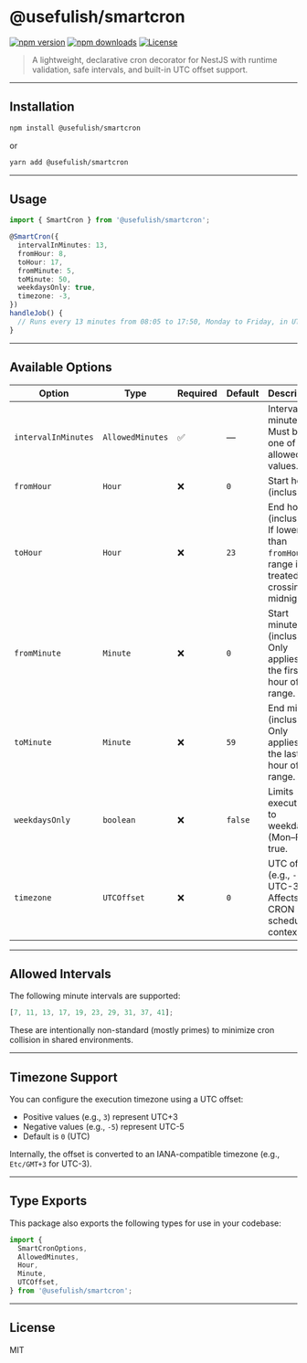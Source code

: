 # @usefulish/smartcron

[![npm version](https://img.shields.io/npm/v/@usefulish/smartcron.svg)](https://www.npmjs.com/package/@usefulish/smartcron)
[![npm downloads](https://img.shields.io/npm/dm/@usefulish/smartcron.svg)](https://www.npmjs.com/package/@usefulish/smartcron)
[![License](https://img.shields.io/npm/l/@usefulish/smartcron.svg)](./LICENSE)

> A lightweight, declarative cron decorator for NestJS with runtime validation, safe intervals, and built-in UTC offset support.

---

## Installation

```bash
npm install @usefulish/smartcron
```

or

```bash
yarn add @usefulish/smartcron
```

---

## Usage

```ts
import { SmartCron } from '@usefulish/smartcron';

@SmartCron({
  intervalInMinutes: 13,
  fromHour: 8,
  toHour: 17,
  fromMinute: 5,
  toMinute: 50,
  weekdaysOnly: true,
  timezone: -3,
})
handleJob() {
  // Runs every 13 minutes from 08:05 to 17:50, Monday to Friday, in UTC-3
}
```

---

## Available Options

| Option              | Type             | Required | Default | Description                                                                            |
| ------------------- | ---------------- | -------- | ------- | -------------------------------------------------------------------------------------- |
| `intervalInMinutes` | `AllowedMinutes` | ✅       | —       | Interval in minutes. Must be one of the allowed values.                                |
| `fromHour`          | `Hour`           | ❌       | `0`     | Start hour (inclusive).                                                                |
| `toHour`            | `Hour`           | ❌       | `23`    | End hour (inclusive). If lower than `fromHour`, range is treated as crossing midnight. |
| `fromMinute`        | `Minute`         | ❌       | `0`     | Start minute (inclusive). Only applies to the first hour of the range.                 |
| `toMinute`          | `Minute`         | ❌       | `59`    | End minute (inclusive). Only applies to the last hour of the range.                    |
| `weekdaysOnly`      | `boolean`        | ❌       | `false` | Limits execution to weekdays (Mon–Fri) if true.                                        |
| `timezone`          | `UTCOffset`      | ❌       | `0`     | UTC offset (e.g., `-3` for UTC-3). Affects CRON scheduling context.                    |

---

## Allowed Intervals

The following minute intervals are supported:

```ts
[7, 11, 13, 17, 19, 23, 29, 31, 37, 41];
```

These are intentionally non-standard (mostly primes) to minimize cron collision in shared environments.

---

## Timezone Support

You can configure the execution timezone using a UTC offset:

- Positive values (e.g., `3`) represent UTC+3
- Negative values (e.g., `-5`) represent UTC-5
- Default is `0` (UTC)

Internally, the offset is converted to an IANA-compatible timezone (e.g., `Etc/GMT+3` for UTC-3).

---

## Type Exports

This package also exports the following types for use in your codebase:

```ts
import {
  SmartCronOptions,
  AllowedMinutes,
  Hour,
  Minute,
  UTCOffset,
} from '@usefulish/smartcron';
```

---

## License

MIT
